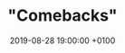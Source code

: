 ---
layout: post
title: '"Comebacks"'
date: 2019-08-28 19:00:00 +0100
number: 36
#eventbrite: "https://off-the-record-31.eventbrite.com"
artist_name: "Solomon Burke"
album_name: "Don't Give Up On Me"
cover_image: "assets/img/records/solomon.jpg"
cover_caption: "Albums charting a comeback in a musician's career"
year: 2002
#photo: "assets/img/otr22.jpg"
#thumbnail: "assets/img/otr22_smaller.jpg"
#spotify: https://open.spotify.com/user/mattpointblank/playlist/08n7TEMicoegdYdeuL7sM5?si=aZloDqNhRhmWUpH8JRwidQ
host: Lorna Burke
score: 64
---